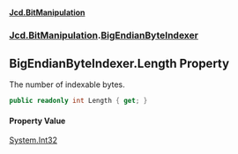#### [Jcd.BitManipulation](index.md 'index')
### [Jcd.BitManipulation](Jcd.BitManipulation.md 'Jcd.BitManipulation').[BigEndianByteIndexer](Jcd.BitManipulation.BigEndianByteIndexer.md 'Jcd.BitManipulation.BigEndianByteIndexer')

## BigEndianByteIndexer.Length Property

The number of indexable bytes.

```csharp
public readonly int Length { get; }
```

#### Property Value
[System.Int32](https://docs.microsoft.com/en-us/dotnet/api/System.Int32 'System.Int32')